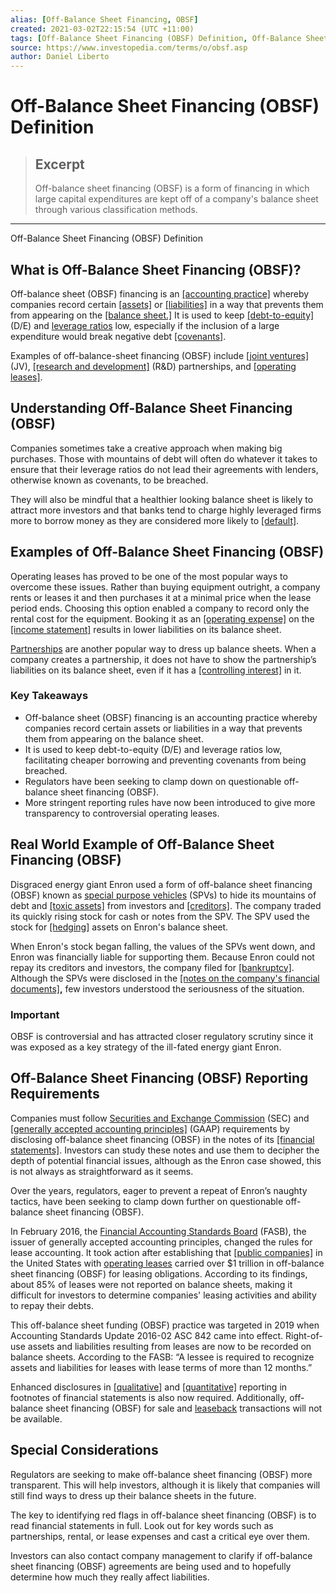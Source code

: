 ```yaml
---
alias: [Off-Balance Sheet Financing, OBSF]
created: 2021-03-02T22:15:54 (UTC +11:00)
tags: [Off-Balance Sheet Financing (OBSF) Definition, Off-Balance Sheet Financing (OBSF) Definition]
source: https://www.investopedia.com/terms/o/obsf.asp
author: Daniel Liberto
---
```


# Off-Balance Sheet Financing (OBSF) Definition

> ## Excerpt
> Off-balance sheet financing (OBSF) is a form of financing in which large capital expenditures are kept off of a company's balance sheet through various classification methods.

---

Off-Balance Sheet Financing (OBSF) Definition
## What is Off-Balance Sheet Financing (OBSF)?

Off-balance sheet (OBSF) financing is an [[accounting practice]](https://www.investopedia.com/terms/a/accounting-practice.asp) whereby companies record certain [[assets]](https://www.investopedia.com/terms/a/asset.asp) or [[liabilities]](https://www.investopedia.com/terms/l/liability.asp) in a way that prevents them from appearing on the [[balance sheet.]](https://www.investopedia.com/terms/b/balancesheet.asp) It is used to keep [[debt-to-equity]](https://www.investopedia.com/terms/d/debtequityratio.asp) (D/E) and [leverage ratios](https://www.investopedia.com/terms/l/leverageratio.asp) low, especially if the inclusion of a large expenditure would break negative debt [[covenants]](https://www.investopedia.com/terms/c/covenant.asp). 

Examples of off-balance-sheet financing (OBSF) include [[joint ventures]](https://www.investopedia.com/terms/j/jointventure.asp) (JV), [[research and development]](https://www.investopedia.com/terms/r/randd.asp) (R&D) partnerships, and [[operating leases]](https://www.investopedia.com/terms/o/operatinglease.asp).

## Understanding Off-Balance Sheet Financing (OBSF)

Companies sometimes take a creative approach when making big purchases. Those with mountains of debt will often do whatever it takes to ensure that their leverage ratios do not lead their agreements with lenders, otherwise known as covenants, to be breached. 

They will also be mindful that a healthier looking balance sheet is likely to attract more investors and that banks tend to charge highly leveraged firms more to borrow money as they are considered more likely to [[default]](https://www.investopedia.com/terms/d/default2.asp).

## Examples of Off-Balance Sheet Financing (OBSF)

Operating leases has proved to be one of the most popular ways to overcome these issues. Rather than buying equipment outright, a company rents or leases it and then purchases it at a minimal price when the lease period ends. Choosing this option enabled a company to record only the rental cost for the equipment. Booking it as an [[operating expense]](https://www.investopedia.com/terms/o/operating_expense.asp) on the [[income statement]](https://www.investopedia.com/terms/i/incomestatement.asp) results in lower liabilities on its balance sheet.

[Partnerships](https://www.investopedia.com/terms/p/partnership.asp) are another popular way to dress up balance sheets. When a company creates a partnership, it does not have to show the partnership’s liabilities on its balance sheet, even if it has a [[controlling interest]](https://www.investopedia.com/terms/c/controllinginterest.asp) in it.

### Key Takeaways

-   Off-balance sheet (OBSF) financing is an accounting practice whereby companies record certain assets or liabilities in a way that prevents them from appearing on the balance sheet.
-   It is used to keep debt-to-equity (D/E) and leverage ratios low, facilitating cheaper borrowing and preventing covenants from being breached.
-   Regulators have been seeking to clamp down on questionable off-balance sheet financing (OBSF).
-   More stringent reporting rules have now been introduced to give more transparency to controversial operating leases.

## Real World Example of Off-Balance Sheet Financing (OBSF)

Disgraced energy giant Enron used a form of off-balance sheet financing (OBSF) known as [special purpose vehicles](https://www.investopedia.com/terms/s/spv.asp) (SPVs) to hide its mountains of debt and [[toxic assets]](https://www.investopedia.com/terms/t/toxic-assets.asp) from investors and [[creditors]](https://www.investopedia.com/terms/c/creditor.asp). The company traded its quickly rising stock for cash or notes from the SPV. The SPV used the stock for [[hedging]](https://www.investopedia.com/terms/h/hedge.asp) assets on Enron's balance sheet. 

When Enron's stock began falling, the values of the SPVs went down, and Enron was financially liable for supporting them. Because Enron could not repay its creditors and investors, the company filed for [[bankruptcy]](https://www.investopedia.com/terms/b/bankruptcy.asp). Although the SPVs were disclosed in the [[notes on the company's financial documents]](https://www.investopedia.com/terms/f/footnote.asp)**,** few investors understood the seriousness of the situation.

### Important

OBSF is controversial and has attracted closer regulatory scrutiny since it was exposed as a key strategy of the ill-fated energy giant Enron.

## Off-Balance Sheet Financing (OBSF) Reporting Requirements

Companies must follow [Securities and Exchange Commission](https://www.investopedia.com/terms/s/sec.asp) (SEC) and [[generally accepted accounting principles]](https://www.investopedia.com/terms/g/gaap.asp) (GAAP) requirements by disclosing off-balance sheet financing (OBSF) in the notes of its [[financial statements]](https://www.investopedia.com/terms/f/financial-statements.asp). Investors can study these notes and use them to decipher the depth of potential financial issues, although as the Enron case showed, this is not always as straightforward as it seems.

Over the years, regulators, eager to prevent a repeat of Enron’s naughty tactics, have been seeking to clamp down further on questionable off-balance sheet financing (OBSF).

In February 2016, the [Financial Accounting Standards Board](https://www.investopedia.com/terms/f/fasb.asp) (FASB), the issuer of generally accepted accounting principles, changed the rules for lease accounting. It took action after establishing that [[public companies]](https://www.investopedia.com/terms/p/publiccompany.asp) in the United States with [operating leases](https://www.investopedia.com/terms/o/operatinglease.asp) carried over $1 trillion in off-balance sheet financing (OBSF) for leasing obligations. According to its findings, about 85% of leases were not reported on balance sheets, making it difficult for investors to determine companies' leasing activities and ability to repay their debts.

This off-balance sheet funding (OBSF) practice was targeted in 2019 when Accounting Standards Update 2016-02 ASC 842 came into effect. Right-of-use assets and liabilities resulting from leases are now to be recorded on balance sheets. According to the FASB: “A lessee is required to recognize assets and liabilities for leases with lease terms of more than 12 months.”

Enhanced disclosures in [[qualitative]](https://www.investopedia.com/terms/q/qualitativeanalysis.asp) and [[quantitative]](https://www.investopedia.com/terms/q/quantitativeanalysis.asp) reporting in footnotes of financial statements is also now required. Additionally, off-balance sheet financing (OBSF) for sale and [leaseback](https://www.investopedia.com/terms/l/leaseback.asp) transactions will not be available.

## Special Considerations

Regulators are seeking to make off-balance sheet financing (OBSF) more transparent. This will help investors, although it is likely that companies will still find ways to dress up their balance sheets in the future.

The key to identifying red flags in off-balance sheet financing (OBSF) is to read financial statements in full. Look out for key words such as partnerships, rental, or lease expenses and cast a critical eye over them.

Investors can also contact company management to clarify if off-balance sheet financing (OBSF) agreements are being used and to hopefully determine how much they really affect liabilities.
